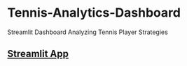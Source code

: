 # Tennis-Analytics-Dashboard
Streamlit Dashboard Analyzing Tennis Player Strategies
## [Streamlit App](https://share.streamlit.io/danial-hussain/tennis-analytics-dashboard/main/dashboard.py)
